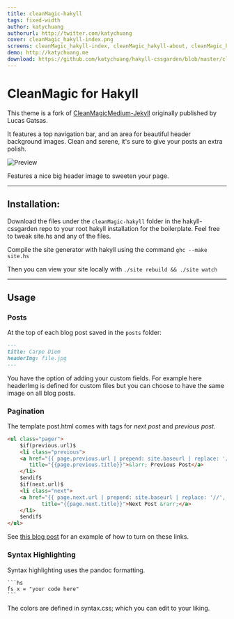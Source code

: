 ```yaml
---
title: cleanMagic-hakyll
tags: fixed-width
author: katychuang
authorurl: http://twitter.com/katychuang
cover: cleanMagic_hakyll-index.png
screens: cleanMagic_hakyll-index, cleanMagic_hakyll-about, cleanMagic_hakyll-archive, cleanMagic_hakyll-contact, cleanMagic_hakyll-index
demo: http://katychuang.me
download: https://github.com/katychuang/hakyll-cssgarden/blob/master/cleanMagic-hakyll
---
```


# CleanMagic for Hakyll

This theme is a fork of [CleanMagicMedium-Jekyll](https://github.com/SpaceG/CleanMagicMedium-Jekyll) originally published by Lucas Gatsas.

It features a top navigation bar, and an area for beautiful header background images. Clean and serene, it's sure to give your posts an extra polish.

![Preview](https://raw.githubusercontent.com/SpaceG/spaceg.github.io/master/img/intro-theme-1.png)

Features a nice big header image to sweeten your page.

---

## Installation:

Download the files under the `cleanMagic-hakyll` folder in the hakyll-cssgarden repo to your root hakyll installation for the boilerplate. Feel free to tweak site.hs and any of the files.

Compile the site generator with hakyll using the command `ghc --make site.hs`

Then you can view your site locally with `./site rebuild && ./site watch`

---

## Usage

### **Posts**

At the top of each blog post saved in the `posts` folder: 

```markdown
---
title: Carpe Diem
headerImg: file.jpg
---
```

You have the option of adding your custom fields. For example here headerImg is defined for custom files but you can choose to have the same image on all blog posts.

### **Pagination**

The template post.html comes with tags for *next post* and *previous post*.

```html
<ul class="pager">
    $if(previous.url)$
    <li class="previous">
	<a href="{{ page.previous.url | prepend: site.baseurl | replace: '//', '/' }}" 
	   title="{{page.previous.title}}">&larr; Previous Post</a>
    </li>
    $endif$
    $if(next.url)$
    <li class="next">
	<a href="{{ page.next.url | prepend: site.baseurl | replace: '//', '/' }}"
           title="{{page.next.title}}">Next Post &rarr;</a>
    </li>
    $endif$
</ul>
```
See [this blog post]() for an example of how to turn on these links.



### **Syntax Highlighting**

Syntax highlighting uses the pandoc formatting.

    ```hs
	fs x = "your code here"
    ```

The colors are defined in syntax.css; which you can edit to your liking.


